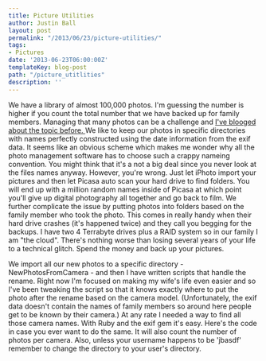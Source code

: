 ```yaml
---
title: Picture Utilities
author: Justin Ball
layout: post
permalink: "/2013/06/23/picture-utilities/"
tags:
- Pictures
date: '2013-06-23T06:00:00Z'
templateKey: blog-post
path: "/picture_utitlities"
description: ''
---
```


<p>We have a library of almost 100,000 photos. I'm guessing the number is higher if you count the total number that we have backed up for family members. Managing that many photos can be a challenge and
<a href="http://www.justinball.comhow-to-manage-60000-digital-photos">I've blooged about the topic before. </a> We like to keep our photos in specific directories with names perfectly constructed
using the date information from the exif data. It seems like an obvious scheme which makes me wonder why all the photo management software has to choose such a crappy nameing convention. You might think
that it's a not a big deal since you never look at the files names anyway. However, you're wrong. Just let iPhoto import your pictures and then let Picasa auto scan your hard drive to find folders. You will end up with a
million random names inside of Picasa at which point you'll give up digital photography all together and go back to film. We further complicate the issue by putting photos into folders based on the family member who took the photo.
This comes in really handy when their hard drive crashes (it's happened twice) and they call you begging for the backups. I have two 4 Terrabyte drives plus a RAID system so in our family I am "the cloud". There's nothing worse than losing
several years of your life to a technical glitch. Spend the money and back up your pictures.</p>
<p>We import all our new photos to a specific directory - NewPhotosFromCamera - and then I have written scripts that handle the rename. Right now I'm focused on making my wife's life even easier and so I've been tweaking the
  script so that it knows exactly where to put the photo after the rename based on the camera model. (Unfortunately, the exif data doesn't contain the names of family members so around here people get to be known by their camera.) At any rate
  I needed a way to find all those camera names. With Ruby and the exif gem it's easy. Here's the code in case you ever want to do the same. It will also count the number of photos per camera. Also, unless your username happens to be 'jbasdf'
  remember to change the directory to your user's directory.</p>
<script src="https://gist.github.com/jbasdf/5846991.js"></script>
